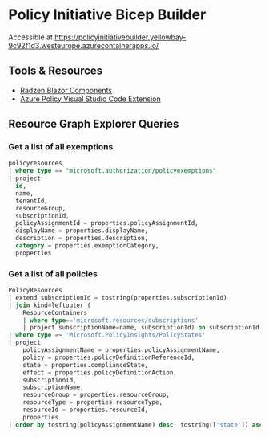 # Policy Initiative Bicep Builder

Accessible at https://policyinitiativebuilder.yellowbay-9c92f1d3.westeurope.azurecontainerapps.io/

## Tools & Resources

- [Radzen Blazor Components](https://blazor.radzen.com/docs/index.html)
- [Azure Policy Visual Studio Code Extension](https://marketplace.visualstudio.com/items?itemName=AzurePolicy.azurepolicyextension)

## Resource Graph Explorer Queries

### Get a list of all exemptions

```sql
policyresources
| where type == "microsoft.authorization/policyexemptions"
| project
  id,
  name,
  tenantId,
  resourceGroup,
  subscriptionId,
  policyAssignmentId = properties.policyAssignmentId,
  displayName = properties.displayName,
  description = properties.description,
  category = properties.exemptionCategory,
  properties
```

### Get a list of all policies

```sql
PolicyResources
| extend subscriptionId = tostring(properties.subscriptionId)
| join kind=leftouter (
    ResourceContainers 
    | where type=='microsoft.resources/subscriptions'
    | project subscriptionName=name, subscriptionId) on subscriptionId
| where type =~ 'Microsoft.PolicyInsights/PolicyStates'
| project 
    policyAssignmentName = properties.policyAssignmentName,
    policy = properties.policyDefinitionReferenceId, 
    state = properties.complianceState, 
    effect = properties.policyDefinitionAction,
    subscriptionId,
    subscriptionName,
    resourceGroup = properties.resourceGroup, 
    resourceType = properties.resourceType,
    resourceId = properties.resourceId,
    properties
| order by tostring(policyAssignmentName) desc, tostring(['state']) asc
```
